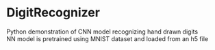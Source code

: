 # DigitRecognizer

Python demonstration of CNN model recognizing hand drawn digits\
NN model is pretrained using MNIST dataset and loaded from an h5 file
